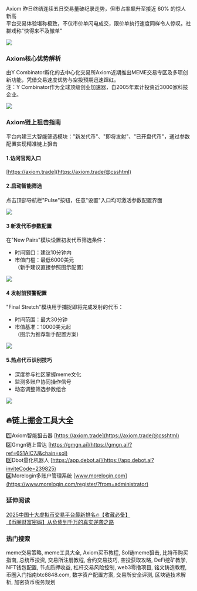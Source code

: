 Axiom 昨日终结连续五日交易量破纪录走势，但市占率飙升至接近 60% 的惊人新高  
平台交易体验堪称极致，不仅市价单闪电成交，限价单执行速度同样令人惊叹。社群戏称"快得来不及撤单"

[![](https://307e939.webp.li/20250419111653650.png)](https://btc8848.com/top-10-exchanges)

### Axiom核心优势解析  
由Y Combinator孵化的去中心化交易所Axiom近期推出MEME交易专区及多项创新功能，凭借交易速度优势与空投预期迅速蹿红。  
注：Y Combinator作为全球顶级创业加速器，自2005年累计投资近3000家科技企业。

[![](https://307e939.webp.li/20250419114513707.png)](https://btc8848.com/top-10-exchanges)

### Axiom链上狙击指南  
平台内建三大智能筛选模块："新发代币"、"即将发射"、"已开盘代币"，通过参数配置实现精准链上狙击

#### 1.访问官网入口  
[https://axiom.trade](https://axiom.trade/@csshtml)

#### 2.启动智能筛选  
点击顶部导航栏"Pulse"按钮，任意"设置"入口均可激活参数配置界面

[![](https://307e939.webp.li/20250419114619067.png)](https://btc8848.com/top-10-exchanges)

#### 3 新发代币参数配置  
在"New Pairs"模块设置初发代币筛选条件：  
- 时间窗口：建议10分钟内  
- 市值门槛：最低6000美元  
（新手建议直接参照图示配置）

[![](https://307e939.webp.li/axiom-04.png)](https://btc8848.com/top-10-exchanges)

#### 4 发射前预警配置  
"Final Stretch"模块用于捕捉即将完成发射的代币：  
- 时间范围：最大30分钟  
- 市值基准：10000美元起  
（图示为推荐新手配置方案）

[![](https://307e939.webp.li/axiom-05.png)](https://btc8848.com/top-10-exchanges)

#### 5.热点代币识别技巧  
- 深度参与社区掌握meme文化  
- 监测多账户协同操作信号  
- 动态调整筛选参数组合  

[![](https://307e939.webp.li/GoP6R2waMAAaFJQ.jpeg)](https://btc8848.com/top-10-exchanges)

## 🔥链上掘金工具大全  
1️⃣Axiom智能狙击器 [https://axiom.trade](https://axiom.trade/@csshtml)  
2️⃣Gmgn链上雷达 [https://gmgn.ai](https://gmgn.ai/?ref=6S1AIC7J&chain=sol)  
3️⃣Dbot量化机器人 [https://app.debot.ai](https://app.debot.ai?inviteCode=239825)  
4️⃣Morelogin多账户管理系统 [www.morelogin.com](https://www.morelogin.com/register/?from=administrator)  

### 延伸阅读  
[2025中国十大虚拟币交易平台最新排名🔥【收藏必备】](https://btc8848.com/top-10-exchanges/)  
[【币圈财富密码】从负债到千万的真实逆袭之路](https://heiyetouzi.xyz/biquanstory001/)  

### 热门搜索  
meme交易策略, meme工具大全, Axiom买币教程, Sol链meme狙击, 比特币购买指南, 总统币投资, 交易所注册教程, 合约交易技巧, 空投获取攻略, DeFi挖矿教学, NFT钱包配置, 节点质押收益, 杠杆交易风险控制, web3零撸项目, 铭文铸造教程, 币圈入门指南btc8848.com, 数字资产配置方案, 交易所安全评测, 区块链技术解析, 加密货币税务规划